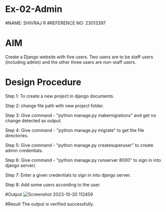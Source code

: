 # Ex-02-Admin
#NAME: SHIVRAJ R
#REFERENCE NO: 23013397

# AIM
Create a Django website with five users. Two users are to be staff users (including admin) and the other three users are non-staff users.

# Design Procedure
Step 1:
To create a new project in django documents.

Step 2:
change file path with new project folder.

Step 3:
Give command - "python manage.py makemigrations" and get no change detected as output.

Step 4:
Give command - "python manage.py migrate" to get the file directories.

Step 5:
Give command - "python manage.py createsuperuser" to create admin credentials.

Step 6:
Give command - "python manage.py runserver 8000" to sign in into django server/.

Step 7:
Enter a given credentials to sign in into django server.

Step 8:
Add some users according to the user.

#Output
![Screenshot 2023-10-20 112459](https://github.com/ShivrajRajasekaran/ODD2023-WT-Ex-02-Admin/assets/145742560/c57782d5-2b20-4e40-b0f3-78036ebe62c0)

#Result
The output is verified successfully.
